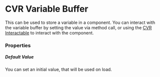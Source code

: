 # CVR Variable Buffer <div class="whitelisted" data-list="W"></div>
This can be used to store a variable in a component.
You can interact with the variable buffer by setting the value via method call,
or using the [CVR Interactable](interactable.md) to interact with the component.

### Properties

##### Default Value
You can set an initial value, that will be used on load.